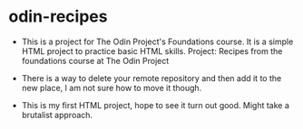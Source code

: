 # odin-recipes

- This is a project for The Odin Project's Foundations course. It is a simple HTML project to practice basic HTML skills.
Project: Recipes from the foundations course at The Odin Project

- There is a way to delete your remote repository and then add it to the new place, I am not sure how to move it though.

- This is my first HTML project, hope to see it turn out good. Might take a brutalist approach.
